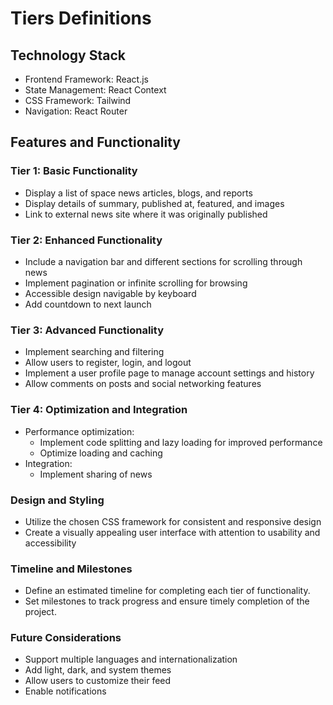 # Tiers Definitions

## Technology Stack
* Frontend Framework: React.js
* State Management: React Context
* CSS Framework: Tailwind
* Navigation: React Router

## Features and Functionality
### Tier 1: Basic Functionality
* Display a list of space news articles, blogs, and reports
* Display details of summary, published at, featured, and images
* Link to external news site where it was originally published 

### Tier 2: Enhanced Functionality
* Include a navigation bar and different sections for scrolling through news
* Implement pagination or infinite scrolling for browsing
* Accessible design navigable by keyboard
* Add countdown to next launch

### Tier 3: Advanced Functionality
* Implement searching and filtering
* Allow users to register, login, and logout
* Implement a user profile page to manage account settings and history
* Allow comments on posts and social networking features

### Tier 4: Optimization and Integration
* Performance optimization:
  * Implement code splitting and lazy loading for improved performance
  * Optimize loading and caching
* Integration:
  * Implement sharing of news

### Design and Styling
* Utilize the chosen CSS framework for consistent and responsive design
* Create a visually appealing user interface with attention to usability and accessibility

### Timeline and Milestones
* Define an estimated timeline for completing each tier of functionality.
* Set milestones to track progress and ensure timely completion of the project.

### Future Considerations
* Support multiple languages and internationalization
* Add light, dark, and system themes
* Allow users to customize their feed
* Enable notifications
